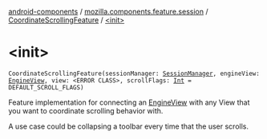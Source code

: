[android-components](../../index.md) / [mozilla.components.feature.session](../index.md) / [CoordinateScrollingFeature](index.md) / [&lt;init&gt;](./-init-.md)

# &lt;init&gt;

`CoordinateScrollingFeature(sessionManager: `[`SessionManager`](../../mozilla.components.browser.session/-session-manager/index.md)`, engineView: `[`EngineView`](../../mozilla.components.concept.engine/-engine-view/index.md)`, view: <ERROR CLASS>, scrollFlags: `[`Int`](https://kotlinlang.org/api/latest/jvm/stdlib/kotlin/-int/index.html)` = DEFAULT_SCROLL_FLAGS)`

Feature implementation for connecting an [EngineView](../../mozilla.components.concept.engine/-engine-view/index.md) with any View that you want to coordinate scrolling
behavior with.

A use case could be collapsing a toolbar every time that the user scrolls.

